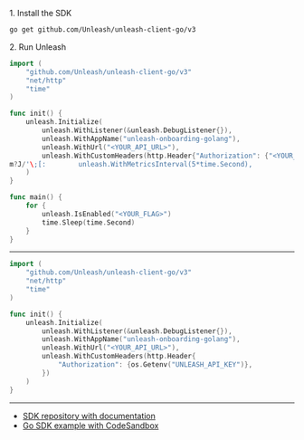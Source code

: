 1\. Install the SDK
```sh
go get github.com/Unleash/unleash-client-go/v3
```

2\. Run Unleash
```go
import (
    "github.com/Unleash/unleash-client-go/v3"
    "net/http"
    "time"
)

func init() {
    unleash.Initialize(
        unleash.WithListener(&unleash.DebugListener{}),
        unleash.WithAppName("unleash-onboarding-golang"),
        unleash.WithUrl("<YOUR_API_URL>"),
        unleash.WithCustomHeaders(http.Header{"Authorization": {"<YOUR_API_TOKEN>"}}),
m?J/'\;[:        unleash.WithMetricsInterval(5*time.Second),
    )
}

func main() {
    for {
        unleash.IsEnabled("<YOUR_FLAG>")
        time.Sleep(time.Second)
    }
}
```

---
```go
import (
    "github.com/Unleash/unleash-client-go/v3"
    "net/http"
    "time"
)

func init() {
    unleash.Initialize(
        unleash.WithListener(&unleash.DebugListener{}),
        unleash.WithAppName("unleash-onboarding-golang"),
        unleash.WithUrl("<YOUR_API_URL>"),
        unleash.WithCustomHeaders(http.Header{
            "Authorization": {os.Getenv("UNLEASH_API_KEY")},
        })
    )
}
```

---
- [SDK repository with documentation](https://github.com/Unleash/unleash-client-go)
- [Go SDK example with CodeSandbox](https://github.com/Unleash/unleash-sdk-examples/tree/main/Go)
